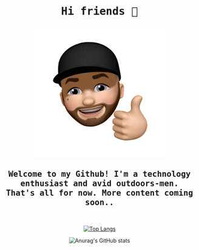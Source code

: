 <h1 align="center"><samp> Hi friends 👋</samp></h1>

<p align="center"><img width="350" src="./assets/avatar.png"></p>

<h2 align="center"><samp>Welcome to my Github! I'm a technology enthusiast and avid outdoors-men. That's all for now. More content coming soon..</samp></h4>
<br>

<div align="center">

[![Top Langs](https://github-readme-stats.vercel.app/api/top-langs/?username=ross-allen&layout=compact&langs_count=10&custom_title=Language%20Breakdown%20🧠&theme=dark&bg_color=30,000000,0f9b0f&border_radius=25&text_color=fff&card_width=445)](https://github.com/ross-allen)

![Anurag's GitHub stats](https://github-readme-stats.vercel.app/api?username=ross-allen&hide=contribs,stars&count_private=true&include_all_commits=true&show_icons=true&theme=dark&custom_title=Check%20it%20out%20⚡&bg_color=30,000000,155799&border_radius=25&text_color=fff)

</div>

